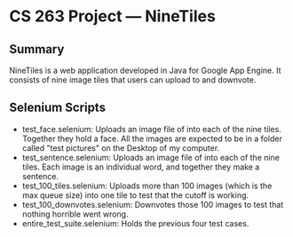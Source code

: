 CS 263 Project — NineTiles 
==========================

Summary
-------

NineTiles is a web application developed in Java for Google App Engine. It consists of nine image tiles that users can upload to and downvote.

Selenium Scripts
----------------

 - test_face.selenium: Uploads an image file of into each of the nine tiles. Together they hold a face. All the images are expected to be in a folder called "test pictures" on the Desktop of my computer.
 - test_sentence.selenium: Uploads an image file of into each of the nine tiles. Each image is an individual word, and together they make a sentence.
 - test_100_tiles.selenium: Uploads more than 100 images (which is the max queue size) into one tile to test that the cutoff is working.
 - test_100_downvotes.selenium: Downvotes those 100 images to test that nothing horrible went wrong.
 - entire_test_suite.selenium: Holds the previous four test cases.
